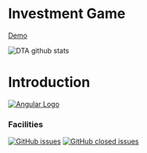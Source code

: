 # Investment Game

[Demo](https://digital-technology-agency.github.io/Investment-game/)

![DTA github stats](https://github-readme-stats.vercel.app/api?username=digitaltechnologyagency&show_icons=true)

# Introduction
[![Angular Logo](https://www.vectorlogo.zone/logos/angular/angular-icon.svg)](https://angular.io/)

### Facilities
[![GitHub issues](https://img.shields.io/github/issues/digital-technology-agency/password-generator?color=0A0ECD)](https://github.com/digital-technology-agency/Investment-game/issues?q=is%3Aopen+is%3Aissue)
[![GitHub closed issues](https://img.shields.io/github/issues-closed/digital-technology-agency/password-generator?style=flat)](https://github.com/digital-technology-agency/Investment-game/issues?q=is%3Aissue+is%3Aclosed)
